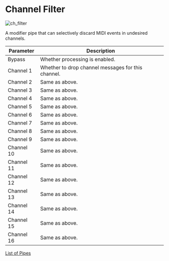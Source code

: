 # Channel Filter

![ch_filter](https://blokas.io/images/midihub/pipes/ch_filter.svg)

A modifier pipe that can selectively discard MIDI events in undesired channels.

| Parameter              | Description                    |
| ---------------------- | ------------------------------ |
| Bypass                 | Whether processing is enabled. |
| Channel 1              | Whether to drop channel messages for this channel. |
| Channel 2              | Same as above. |
| Channel 3              | Same as above. |
| Channel 4              | Same as above. |
| Channel 5              | Same as above. |
| Channel 6              | Same as above. |
| Channel 7              | Same as above. |
| Channel 8              | Same as above. |
| Channel 9              | Same as above. |
| Channel 10             | Same as above. |
| Channel 11             | Same as above. |
| Channel 12             | Same as above. |
| Channel 13             | Same as above. |
| Channel 14             | Same as above. |
| Channel 15             | Same as above. |
| Channel 16             | Same as above. |

<span class="blokas-web-hide">

[List of Pipes](quick-links.md#io-pipes)

</span>